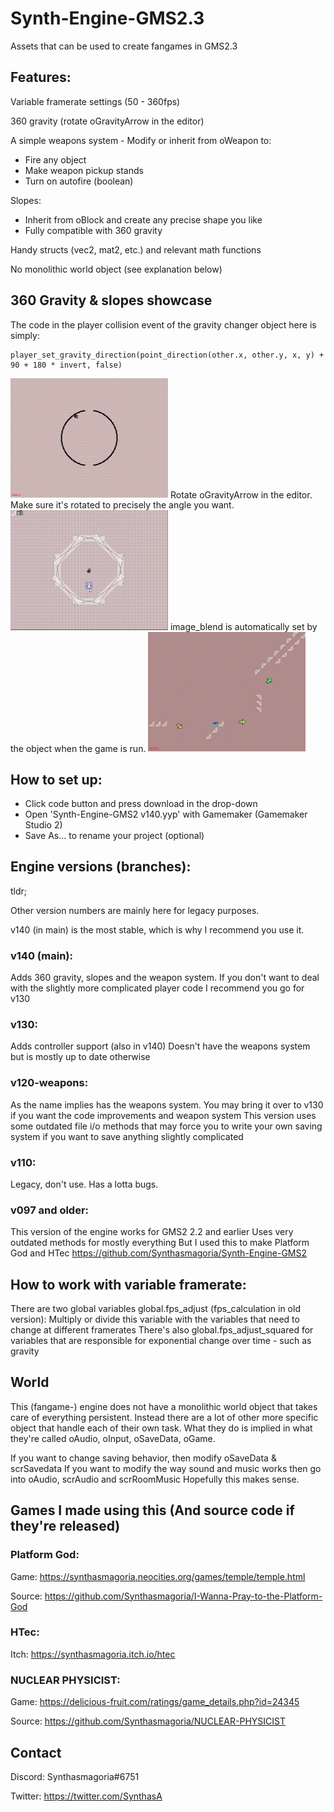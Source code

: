 # Synth-Engine-GMS2.3
Assets that can be used to create fangames in GMS2.3

## Features:
Variable framerate settings (50 - 360fps)

360 gravity (rotate oGravityArrow in the editor)

A simple weapons system - Modify or inherit from oWeapon to:
 - Fire any object
 - Make weapon pickup stands
 - Turn on autofire (boolean)

Slopes:
 - Inherit from oBlock and create any precise shape you like
 - Fully compatible with 360 gravity

Handy structs (vec2, mat2, etc.) and relevant math functions

No monolithic world object (see explanation below)

## 360 Gravity & slopes showcase

The code in the player collision event of the gravity changer object here is simply:
```
player_set_gravity_direction(point_direction(other.x, other.y, x, y) + 90 + 180 * invert, false)
```
<img src="https://raw.githubusercontent.com/Synthasmagoria/Synth-Engine-GMS2.3/main/readme/360-Gravity-Hollow-Planet.gif" width="50%" />
Rotate oGravityArrow in the editor. Make sure it's rotated to precisely the angle you want.
<img src="https://raw.githubusercontent.com/Synthasmagoria/Synth-Engine-GMS2.3/main/readme/Setting-up-gravity-arrows.gif" width="50%" />
image_blend is automatically set by the object when the game is run.
<img src="https://raw.githubusercontent.com/Synthasmagoria/Synth-Engine-GMS2.3/main/readme/Shooty.gif" width="50%" />

## How to set up:
 - Click code button and press download in the drop-down
 - Open 'Synth-Engine-GMS2 v140.yyp' with Gamemaker (Gamemaker Studio 2)
 - Save As... to rename your project (optional)

## Engine versions (branches):
tldr;

Other version numbers are mainly here for legacy purposes.

v140 (in main) is the most stable, which is why I recommend you use it.

### v140 (main):
Adds 360 gravity, slopes and the weapon system.
If you don't want to deal with the slightly more complicated player code I recommend you go for v130

### v130:
Adds controller support (also in v140)
Doesn't have the weapons system but is mostly up to date otherwise

### v120-weapons:
As the name implies has the weapons system. You may bring it over to v130 if you want the code improvements and weapon system
This version uses some outdated file i/o methods that may force you to write your own saving system if you
want to save anything slightly complicated

### v110:
Legacy, don't use. Has a lotta bugs.

### v097 and older:
This version of the engine works for GMS2 2.2 and earlier
Uses very outdated methods for mostly everything
But I used this to make Platform God and HTec
https://github.com/Synthasmagoria/Synth-Engine-GMS2

## How to work with variable framerate:
There are two global variables
global.fps_adjust (fps_calculation in old version):
Multiply or divide this variable with the variables that need to change at different framerates
There's also global.fps_adjust_squared for variables that are responsible for
exponential change over time - such as gravity

## World
This (fangame-) engine does not have a monolithic world object that takes care of everything persistent.
Instead there are a lot of other more specific object that handle each of their own task.
What they do is implied in what they're called oAudio, oInput, oSaveData, oGame.

If you want to change saving behavior, then modify oSaveData & scrSavedata
If you want to modify the way sound and music works then go into oAudio, scrAudio and scrRoomMusic
Hopefully this makes sense.

## Games I made using this (And source code if they're released)
### Platform God:

Game: https://synthasmagoria.neocities.org/games/temple/temple.html

Source: https://github.com/Synthasmagoria/I-Wanna-Pray-to-the-Platform-God

### HTec:
Itch: https://synthasmagoria.itch.io/htec


### NUCLEAR PHYSICIST:
Game: https://delicious-fruit.com/ratings/game_details.php?id=24345

Source: https://github.com/Synthasmagoria/NUCLEAR-PHYSICIST

## Contact
Discord: Synthasmagoria#6751

Twitter: https://twitter.com/SynthasA
